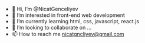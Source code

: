 - 👋 Hi, I’m @NicatGenceliyev
- 👀 I’m interested in front-end web development
- 🌱 I’m currently learning html, css, javascript, react.js
- 💞️ I’m looking to collaborate on ...
- 📫 How to reach me nicatgncliyev@gmail.com
